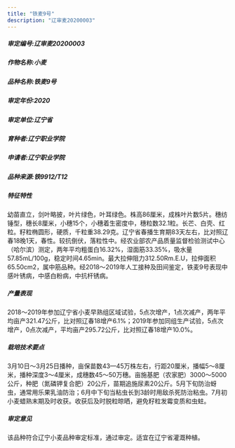 ```yaml
---
title: "铁麦9号"
description: "辽审麦20200003"
---
```

##### 审定编号:辽审麦20200003

##### 作物名称:小麦

##### 品种名称:铁麦9号

##### 审定年份:2020

##### 审定单位:辽宁省

##### 育种者:辽宁职业学院

##### 申请者:辽宁职业学院

##### 品种来源:铁9912/T12

##### 特征特性
幼苗直立，剑叶略披，叶片绿色，叶耳绿色。株高86厘米，成株叶片数5片。穗纺锤型，穗长8厘米，小穗15个，小穗着生密度中，穗粒数32.1粒。长芒、白壳、红粒。籽粒椭圆形，硬质，千粒重38.29克。辽宁省春播生育期83天左右，比对照辽春18晚1天，春性。较抗倒伏，落粒性中。经农业部农产品质量监督检验测试中心（哈尔滨）测定，两年平均粗蛋白16.32%，湿面筋33.35%，吸水量57.85mL/100g，稳定时间4.65min。最大拉伸阻力312.50Rm.E.U，拉伸面积65.50cm2，属中筋品种。经2018～2019年人工接种及田间鉴定，铁麦9号表现中感叶锈病，中感白粉病，中抗杆锈病。

##### 产量表现
2018～2019年参加辽宁省小麦早熟组区域试验，5点次增产，1点次减产，两年平均亩产321.47公斤，比对照辽春18增产6.1%；2019年参加同组生产试验，5点次增产，0点次减产，平均亩产295.72公斤，比对照辽春18增产10.0%。

##### 栽培技术要点
3月10日～3月25日播种，亩保苗数43—45万株左右，行距20厘米，播幅5～8厘米，播种深度3～4厘米，成穗数45～50万穗。亩施基肥（农家肥）3000～5000公斤，种肥（氮磷钾复合肥）20公斤，苗期追施尿素20公斤。5月下旬防治蚜虫，通常用乐果乳油防治；6月中下旬当粘虫长到3龄时用敌杀死防治粘虫。7月初小麦蜡熟末期及时收获。收获后及时脱粒晾晒，避免籽粒发霉变质和虫蛀。

##### 审定意见
该品种符合辽宁小麦品种审定标准，通过审定。适宜在辽宁省灌溉种植。
